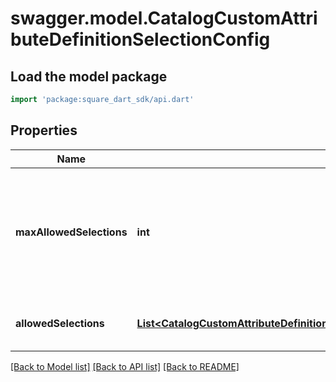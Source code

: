 # swagger.model.CatalogCustomAttributeDefinitionSelectionConfig

## Load the model package
```dart
import 'package:square_dart_sdk/api.dart'
```

## Properties
Name | Type | Description | Notes
------------ | ------------- | ------------- | -------------
**maxAllowedSelections** | **int** | The maximum number of selections that can be set. The maximum value for this attribute is 100. The default value is 1. The value can be modified, but changing the value will not affect existing custom attribute values on objects. Clients need to handle custom attributes with more selected values than allowed by this limit. | [optional] [default to null]
**allowedSelections** | [**List&lt;CatalogCustomAttributeDefinitionSelectionConfigCustomAttributeSelection&gt;**](CatalogCustomAttributeDefinitionSelectionConfigCustomAttributeSelection.md) | The set of valid &#x60;CatalogCustomAttributeSelections&#x60;. Up to a maximum of 100 selections can be defined. Can be modified. | [optional] [default to []]

[[Back to Model list]](../README.md#documentation-for-models) [[Back to API list]](../README.md#documentation-for-api-endpoints) [[Back to README]](../README.md)

